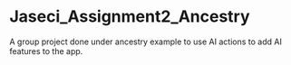# Jaseci_Assignment2_Ancestry
A group project done under ancestry example to use AI actions to add AI features to the app.
